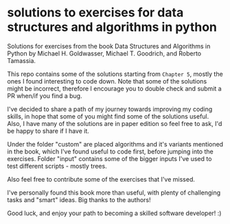 # solutions to exercises for data structures and algorithms in python
Solutions for exercises from the book Data Structures and Algorithms in Python by Michael H. Goldwasser, Michael T. Goodrich, and Roberto Tamassia.

This repo contains some of the solutions starting from `Chapter 5`, mostly the ones I found interesting to code down. Note that some of the solutions might be incorrect, 
therefore I encourage you to double check and submit a PR when/if you find a bug.

I've decided to share a path of my journey towards improving my coding skills, in hope that some of you might find some of the solutions useful. Also, I have many of
the solutions are in paper edition so feel free to ask, I'd be happy to share if I have it.

Under the folder "custom" are placed algorithms and it's variants mentioned in the book, which I've found useful to code first, before jumping into the exercises. Folder
"input" contains some of the bigger inputs I've used to test different scripts - mostly trees.

Also feel free to contribute some of the exercises that I've missed.

I've personally found this book more than useful, with plenty of challenging tasks and "smart" ideas. Big thanks to the authors! 

Good luck, and enjoy your path to becoming a skilled software developer! :)
